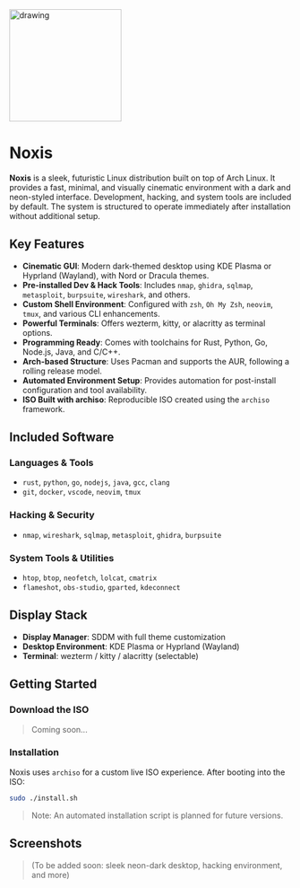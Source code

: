 <img src="https://github.com/LunaStev/lunastev-os/tree/master/.github/image/logo.png" alt="drawing" width="200"/>

# Noxis
**Noxis** is a sleek, futuristic Linux distribution built on top of Arch Linux. It provides a fast, minimal, and visually cinematic environment with a dark and neon-styled interface. Development, hacking, and system tools are included by default. The system is structured to operate immediately after installation without additional setup.

## Key Features
- **Cinematic GUI**: Modern dark-themed desktop using KDE Plasma or Hyprland (Wayland), with Nord or Dracula themes.
- **Pre-installed Dev & Hack Tools**: Includes `nmap`, `ghidra`, `sqlmap`, `metasploit`, `burpsuite`, `wireshark`, and others.
- **Custom Shell Environment**: Configured with `zsh`, `Oh My Zsh`, `neovim`, `tmux`, and various CLI enhancements.
- **Powerful Terminals**: Offers wezterm, kitty, or alacritty as terminal options.
- **Programming Ready**: Comes with toolchains for Rust, Python, Go, Node.js, Java, and C/C++.
- **Arch-based Structure**: Uses Pacman and supports the AUR, following a rolling release model.
- **Automated Environment Setup**: Provides automation for post-install configuration and tool availability.
- **ISO Built with archiso**: Reproducible ISO created using the `archiso` framework.

## Included Software
### Languages & Tools
- `rust`, `python`, `go`, `nodejs`, `java`, `gcc`, `clang`
- `git`, `docker`, `vscode`, `neovim`, `tmux`

### Hacking & Security
- `nmap`, `wireshark`, `sqlmap`, `metasploit`, `ghidra`, `burpsuite`

### System Tools & Utilities
- `htop`, `btop`, `neofetch`, `lolcat`, `cmatrix`
- `flameshot`, `obs-studio`, `gparted`, `kdeconnect`

## Display Stack
- **Display Manager**: SDDM with full theme customization
- **Desktop Environment**: KDE Plasma or Hyprland (Wayland)
- **Terminal**: wezterm / kitty / alacritty (selectable)

## Getting Started
### Download the ISO
> Coming soon...

### Installation
Noxis uses `archiso` for a custom live ISO experience. After booting into the ISO:

```zsh
sudo ./install.sh
```
> Note: An automated installation script is planned for future versions.

## Screenshots
> (To be added soon: sleek neon-dark desktop, hacking environment, and more)
